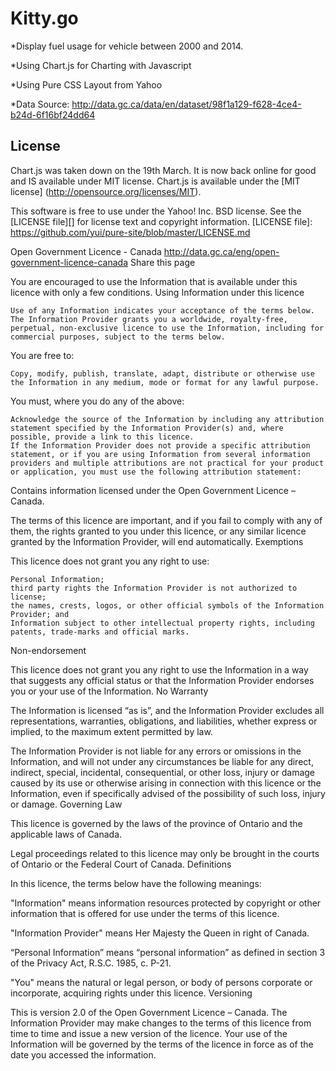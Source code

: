 Kitty.go
=======
*Display fuel usage for vehicle between 2000 and 2014.

*Using Chart.js for Charting with Javascript

*Using Pure CSS Layout from Yahoo

*Data Source: http://data.gc.ca/data/en/dataset/98f1a129-f628-4ce4-b24d-6f16bf24dd64

License
-------
Chart.js was taken down on the 19th March. It is now back online for good and IS available under MIT license.
Chart.js is available under the [MIT license] (http://opensource.org/licenses/MIT).

This software is free to use under the Yahoo! Inc. BSD license.
See the [LICENSE file][] for license text and copyright information.
[LICENSE file]: https://github.com/yui/pure-site/blob/master/LICENSE.md

Open Government Licence - Canada http://data.gc.ca/eng/open-government-licence-canada
Share this page

You are encouraged to use the Information that is available under this licence with only a few conditions.
Using Information under this licence

    Use of any Information indicates your acceptance of the terms below.
    The Information Provider grants you a worldwide, royalty-free, perpetual, non-exclusive licence to use the Information, including for commercial purposes, subject to the terms below.

You are free to:

    Copy, modify, publish, translate, adapt, distribute or otherwise use the Information in any medium, mode or format for any lawful purpose.

You must, where you do any of the above:

    Acknowledge the source of the Information by including any attribution statement specified by the Information Provider(s) and, where possible, provide a link to this licence.
    If the Information Provider does not provide a specific attribution statement, or if you are using Information from several information providers and multiple attributions are not practical for your product or application, you must use the following attribution statement:

Contains information licensed under the Open Government Licence – Canada.

The terms of this licence are important, and if you fail to comply with any of them, the rights granted to you under this licence, or any similar licence granted by the Information Provider, will end automatically.
Exemptions

This licence does not grant you any right to use:

    Personal Information;
    third party rights the Information Provider is not authorized to license;
    the names, crests, logos, or other official symbols of the Information Provider; and
    Information subject to other intellectual property rights, including patents, trade-marks and official marks.

Non-endorsement

This licence does not grant you any right to use the Information in a way that suggests any official status or that the Information Provider endorses you or your use of the Information.
No Warranty

The Information is licensed “as is”, and the Information Provider excludes all representations, warranties, obligations, and liabilities, whether express or implied, to the maximum extent permitted by law.

The Information Provider is not liable for any errors or omissions in the Information, and will not under any circumstances be liable for any direct, indirect, special, incidental, consequential, or other loss, injury or damage caused by its use or otherwise arising in connection with this licence or the Information, even if specifically advised of the possibility of such loss, injury or damage.
Governing Law

This licence is governed by the laws of the province of Ontario and the applicable laws of Canada.

Legal proceedings related to this licence may only be brought in the courts of Ontario or the Federal Court of Canada.
Definitions

In this licence, the terms below have the following meanings:

"Information"
means information resources protected by copyright or other information that is offered for use under the terms of this licence.

"Information Provider"
means Her Majesty the Queen in right of Canada.

“Personal Information”
means “personal information” as defined in section 3 of the Privacy Act, R.S.C. 1985, c. P-21.

"You"
means the natural or legal person, or body of persons corporate or incorporate, acquiring rights under this licence.
Versioning

This is version 2.0 of the Open Government Licence – Canada. The Information Provider may make changes to the terms of this licence from time to time and issue a new version of the licence. Your use of the Information will be governed by the terms of the licence in force as of the date you accessed the information.